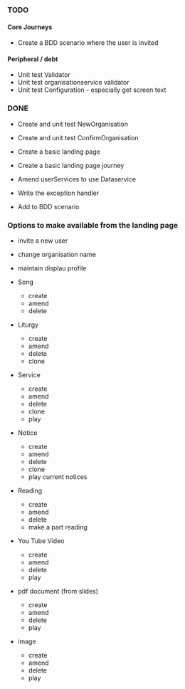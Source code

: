 
### TODO

#### Core Journeys


- Create a BDD scenario where the user is invited

#### Peripheral / debt

- Unit test Validator
- Unit test organisationservice validator
- Unit test Configuration - especially get screen text




 ### DONE


- Create and unit test NewOrganisation
- Create and unit test ConfirmOrganisation
- Create a basic landing page
- Create a basic landing page journey

- Amend userServices to use Dataservice

- Write the exception handler
- Add to BDD scenario



### Options to make available from the landing page

- invite a new user
- change organisation name
- maintain displau profile

- Song
    - create 
    - amend 
    - delete

- Liturgy
    - create
    - amend
    - delete
    - clone
    
- Service
    - create
    - amend
    - delete
    - clone
    - play
    
- Notice
    - create
    - amend
    - delete
    - clone
    - play current notices
   
- Reading
    - create
    - amend
    - delete
    - make a part reading
    
- You Tube Video
    - create
    - amend
    - delete
    - play
    
- pdf document (from slides)
    - create
    - amend 
    - delete
    - play
    
- image
    - create
    - amend
    - delete
    - play
